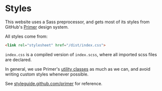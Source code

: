 # Styles

This website uses a Sass preprocessor, and gets most of its styles from GitHub's
[Primer](https://primer.style) design system.

All styles come from:

```html
<link rel="stylesheet" href="/dist/index.css">
```

`index.css` is a compiled version of `index.scss`, where all imported scss files are declared.

In general, we use Primer's [utility classes](https://styleguide.github.com/primer/utilities/)
as much as we can, and avoid writing custom styles whenever possible.

See [styleguide.github.com/primer](https://styleguide.github.com/primer/) for reference.

